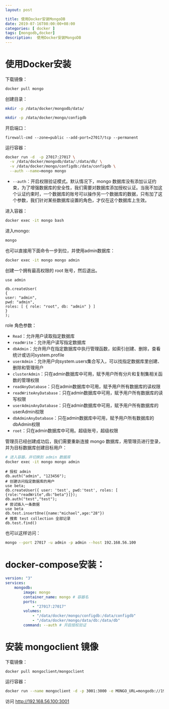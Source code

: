 ```yaml
---
layout: post

title: 使用Docker安装MongoDB
date: 2019-07-16T08:00:00+08:00
categories: [ docker ]
tags: [mongodb,docker]
description:  使用Docker安装MongoDB
---
```


# 使用Docker安装

下载镜像：

```bash
docker pull mongo 
```

创建目录：

```bash
mkdir -p /data/docker/mongodb/data/

mkdir -p /data/docker/mongo/configdb
```

开启端口：

```
firewall-cmd --zone=public --add-port=27017/tcp --permanent
```

运行容器：

```bash
docker run -d  -p 27017:27017 \
  -v /data/docker/mongodb/data/:/data/db/ \
  -v /data/docker/mongo/configdb:/data/configdb \
  --auth --name=mongo mongo 
```

- `--auth`：开启权限验证模式。默认情况下，mongo 数据库没有添加认证约束，为了增强数据库的安全性，我们需要对数据库添加授权认证。当我不加这个认证约束时，一个数据库的账号可以操作另一个数据库的数据，只有加了这个参数，我们针对某些数据库设置的角色，才仅在这个数据库上生效。

进入容器：

```bash
docker exec -it mongo bash
```

进入mongo:

```bash
mongo
```

也可以直接用下面命令一步到位，并使用admin数据库：

```bash
docker exec -it mongo mongo admin
```

创建一个拥有最高权限的 root 账号，然后退出。

```
use admin

db.createUser(
{
user: "admin",
pwd: "admin",
roles: [ { role: "root", db: "admin" } ]
}
);
```

role 角色参数：

- `Read`：允许用户读取指定数据库
- `readWrite`：允许用户读写指定数据库
- `dbAdmin`：允许用户在指定数据库中执行管理函数，如索引创建、删除，查看统计或访问system.profile
- `userAdmin`：允许用户向system.users集合写入，可以找指定数据库里创建、删除和管理用户
- `clusterAdmin`：只在admin数据库中可用，赋予用户所有分片和复制集相关函数的管理权限
- `readAnyDatabase`：只在admin数据库中可用，赋予用户所有数据库的读权限
- `readWriteAnyDatabase`：只在admin数据库中可用，赋予用户所有数据库的读写权限
- `userAdminAnyDatabase`：只在admin数据库中可用，赋予用户所有数据库的userAdmin权限
- `dbAdminAnyDatabase`：只在admin数据库中可用，赋予用户所有数据库的dbAdmin权限
- `root`：只在admin数据库中可用。超级账号，超级权限

管理员已经创建成功后，我们需要重新连接 mongo 数据库，用管理员进行登录，并为目标数据库创建目标用户：

```bash
# 进入容器，并切换到 admin 数据库
docker exec -it mongo mongo admin
```

```
# 授权 admin
db.auth("admin", "123456");
# 创建访问指定数据库的用户
use beta;
db.createUser({ user: 'test', pwd:'test', roles: [ {role:"readWrite",db:"beta"}]});
db.auth("test","test");
# 尝试插入一条数据
use beta
db.test.insertOne({name:"michael",age:"28"})
# 搜索 test collection 全部记录
db.test.find()
```


也可以这样访问：

```bash
mongo --port 27017 -u admin -p admin --host 192.168.56.100 
```

# docker-compose安装：

```yml
version: "3"
services:
    mongodb:
        image: mongo
        container_name: mongo # 容器名
        ports:
            - "27017:27017"
        volumes:
            - "/data/docker/mongo/configdb:/data/configdb"
            - "/data/docker/mongo/data/db:/data/db"
        command: --auth # 开启授权验证
```


# 安装 mongoclient 镜像

下载镜像：

```
docker pull mongoclient/mongoclient
```

运行容器：

```bash
docker run --name mongoclient -d -p 3001:3000 -e MONGO_URL=mongodb://192.168.56.100:27017/admin --restart=always mongoclient/mongoclient
```

访问 http://192.168.56.100:3001


